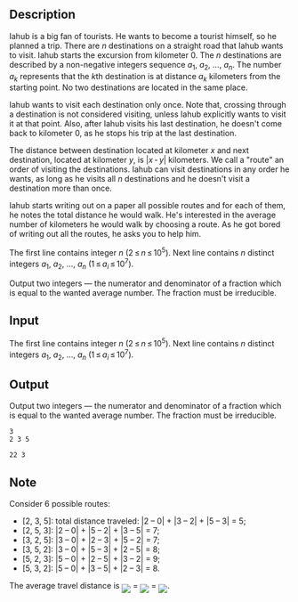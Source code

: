 ## Description

<div><p>Iahub is a big fan of tourists. He wants to become a tourist himself, so he planned a trip. There are <span class="tex-span"><i>n</i></span> destinations on a straight road that Iahub wants to visit. Iahub starts the excursion from kilometer 0. The <span class="tex-span"><i>n</i></span> destinations are described by a non-negative integers sequence <span class="tex-span"><i>a</i><sub class="lower-index">1</sub></span>, <span class="tex-span"><i>a</i><sub class="lower-index">2</sub></span>, ..., <span class="tex-span"><i>a</i><sub class="lower-index"><i>n</i></sub></span>. The number <span class="tex-span"><i>a</i><sub class="lower-index"><i>k</i></sub></span> represents that the <span class="tex-span"><i>k</i></span>th destination is at distance <span class="tex-span"><i>a</i><sub class="lower-index"><i>k</i></sub></span> kilometers from the starting point. No two destinations are located in the same place. </p><p>Iahub wants to visit each destination only once. Note that, crossing through a destination is not considered visiting, unless Iahub explicitly wants to visit it at that point. Also, after Iahub visits his last destination, he doesn't come back to kilometer 0, as he stops his trip at the last destination. </p><p>The distance between destination located at kilometer <span class="tex-span"><i>x</i></span> and next destination, located at kilometer <span class="tex-span"><i>y</i></span>, is <span class="tex-span">|<i>x</i> - <i>y</i>|</span> kilometers. We call a "route" an order of visiting the destinations. Iahub can visit destinations in any order he wants, as long as he visits all <span class="tex-span"><i>n</i></span> destinations and he doesn't visit a destination more than once. </p><p>Iahub starts writing out on a paper all possible routes and for each of them, he notes the total distance he would walk. He's interested in the average number of kilometers he would walk by choosing a route. As he got bored of writing out all the routes, he asks you to help him.</p></div><div class="input-specification"><p>The first line contains integer <span class="tex-span"><i>n</i></span> (<span class="tex-span">2 ≤ <i>n</i> ≤ 10<sup class="upper-index">5</sup></span>). Next line contains <span class="tex-span"><i>n</i></span> distinct integers <span class="tex-span"><i>a</i><sub class="lower-index">1</sub></span>, <span class="tex-span"><i>a</i><sub class="lower-index">2</sub></span>, ..., <span class="tex-span"><i>a</i><sub class="lower-index"><i>n</i></sub></span> (<span class="tex-span">1 ≤ <i>a</i><sub class="lower-index"><i>i</i></sub> ≤ 10<sup class="upper-index">7</sup></span>).</p></div><div class="output-specification"><p>Output two integers — the numerator and denominator of a fraction which is equal to the wanted average number. The fraction must be irreducible.</p></div>

## Input

<p>The first line contains integer <span class="tex-span"><i>n</i></span> (<span class="tex-span">2 ≤ <i>n</i> ≤ 10<sup class="upper-index">5</sup></span>). Next line contains <span class="tex-span"><i>n</i></span> distinct integers <span class="tex-span"><i>a</i><sub class="lower-index">1</sub></span>, <span class="tex-span"><i>a</i><sub class="lower-index">2</sub></span>, ..., <span class="tex-span"><i>a</i><sub class="lower-index"><i>n</i></sub></span> (<span class="tex-span">1 ≤ <i>a</i><sub class="lower-index"><i>i</i></sub> ≤ 10<sup class="upper-index">7</sup></span>).</p>

## Output

<p>Output two integers — the numerator and denominator of a fraction which is equal to the wanted average number. The fraction must be irreducible.</p>





```input1
3
2 3 5

```




```output1
22 3
```



## Note

<p>Consider 6 possible routes:</p><ul> <li> [2, 3, 5]: total distance traveled: |2 – 0| + |3 – 2| + |5 – 3| = 5; </li><li> [2, 5, 3]: |2 – 0| + |5 – 2| + |3 – 5| = 7; </li><li> [3, 2, 5]: |3 – 0| + |2 – 3| + |5 – 2| = 7; </li><li> [3, 5, 2]: |3 – 0| + |5 – 3| + |2 – 5| = 8; </li><li> [5, 2, 3]: |5 – 0| + |2 – 5| + |3 – 2| = 9; </li><li> [5, 3, 2]: |5 – 0| + |3 – 5| + |2 – 3| = 8. </li></ul><p>The average travel distance is <img align="middle" class="tex-formula" src="file://iPAlaS2P.png" style="max-width: 100.0%;max-height: 100.0%;"> = <img align="middle" class="tex-formula" src="file://AZShiXdK.png" style="max-width: 100.0%;max-height: 100.0%;"> = <img align="middle" class="tex-formula" src="file://IjH4Ipz3.png" style="max-width: 100.0%;max-height: 100.0%;">.</p>
